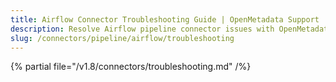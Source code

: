 ```yaml
---
title: Airflow Connector Troubleshooting Guide | OpenMetadata Support
description: Resolve Airflow pipeline connector issues with OpenMetadata's comprehensive troubleshooting guide. Fix common errors, debug connections & optimize workflows.
slug: /connectors/pipeline/airflow/troubleshooting
---
```


{% partial file="/v1.8/connectors/troubleshooting.md" /%}
